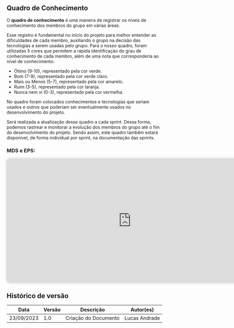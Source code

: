 ## Quadro de Conhecimento

O **quadro de conhecimento** é uma maneira de registrar os níveis de conhecimento dos membros do grupo em várias áreas.

Esse registro é fundamental no início do projeto para melhor entender as dificuldades de cada membro, auxiliando o grupo na decisão das tecnologias a serem usadas pelo grupo. Para o nosso quadro, foram utilizadas 5 cores que permitem a rápida identificação do grau de conhecimento de cada membro, além de uma nota que corresponderia ao nível de conhecimento:

- Ótimo (9-10), representado pela cor verde.
- Bom (7-9), representado pela cor verde claro.
- Mais ou Menos (5-7), representado pela cor amarelo.
- Ruim (3-5), representado pela cor laranja.
- Nunca nem vi (0-3), representado pela cor vermelha.

No quadro foram colocados conhecimentos e tecnologias que seriam usados e outros que poderiam ser eventualmente usados no desenvolvimento do projeto.

Será realizada a atualização desse quadro a cada sprint. Dessa forma, podemos rastrear e monitorar a evolução dos membros do grupo até o fim do desenvolvimento do projeto. Sendo assim, este quadro também estará disponível, de forma individual por sprint, na documentação das sprints.

### MDS e EPS:

<iframe src="https://docs.google.com/spreadsheets/d/e/2PACX-1vRfvuXHyq18k4GbOit8dXVr_sYbU63qSmTRchwqdd4ZDfoMTLGmZlv3K4Jp5ol9NUkpwf_cm_2RaGrE/pubhtml?single=false&amp;widget=true&amp;headers=false" style="width: 800px; height: 400px; border: none;border-radius: 10px;box-shadow: 0 0 10px rgba(0, 0, 0, 0.2);"></iframe>

## Histórico de versão
| Data | Versão | Descrição | Autor(es) |
| ---- | ---- | ---- | ---- |
| 23/09/2023 | 1.0 | Criação do Documento | Lucas Andrade |